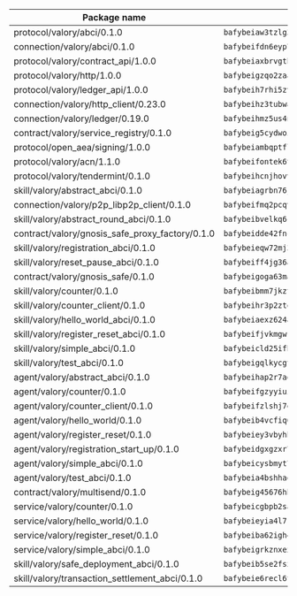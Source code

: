 | Package name                                                  | Package hash                                                  |
| ------------------------------------------------------------- | ------------------------------------------------------------- |
| protocol/valory/abci/0.1.0                                    | `bafybeiaw3tzlg3rkvnn5fcufblktmfwngmxugn4yo7pyjp76zz6aqtqcay` |
| connection/valory/abci/0.1.0                                  | `bafybeifdn6eyp7tw3pemycnuuh7e6iairmkdpsohjg2coyxkcmjwfpqavm` |
| protocol/valory/contract_api/1.0.0                            | `bafybeiaxbrvgtbdrh4lslskuxyp4awyr4whcx3nqq5yrr6vimzsxg5dy64` |
| protocol/valory/http/1.0.0                                    | `bafybeigzqo2zaakcjtzzsm6dh4x73v72xg6ctk6muyp5uq5ueb7y34fbxy` |
| protocol/valory/ledger_api/1.0.0                              | `bafybeih7rhi5zvfvwakx5ifgxsz2cfipeecsh7bm3gnudjxtvhrygpcftq` |
| connection/valory/http_client/0.23.0                          | `bafybeihz3tubwado7j3wlivndzzuj3c6fdsp4ra5r3nqixn3ufawzo3wii` |
| connection/valory/ledger/0.19.0                               | `bafybeihmz5us4ntmzvgikpkx4tththrl7zvou4uiebvletdeliidiuhi6m` |
| contract/valory/service_registry/0.1.0                        | `bafybeig5cydwoi7laokvhrlaj5qzdqcrloaldescakjnk7d7xvxveepzne` |
| protocol/open_aea/signing/1.0.0                               | `bafybeiambqptflge33eemdhis2whik67hjplfnqwieoa6wblzlaf7vuo44` |
| protocol/valory/acn/1.1.0                                     | `bafybeifontek6tvaecatoauiule3j3id6xoktpjubvuqi3h2jkzqg7zh7a` |
| protocol/valory/tendermint/0.1.0                              | `bafybeihcnjhovvyyfbkuw5sjyfx2lfd4soeocfqzxz54g67333m6nk5gxq` |
| skill/valory/abstract_abci/0.1.0                              | `bafybeiagrbn76jal52v2egtuwelcam3e2huzc6pwjtux2dh5hktxn7em3y` |
| connection/valory/p2p_libp2p_client/0.1.0                     | `bafybeifmq2pcqvuu2qbicmaojaoifbcoameqsntonoowoss4ohquqgjqhm` |
| skill/valory/abstract_round_abci/0.1.0                        | `bafybeibvelkq6cqdr64xnoby4njamy5y7p3yswl3dhukkrx4qaqo66ctqm` |
| contract/valory/gnosis_safe_proxy_factory/0.1.0               | `bafybeidde42fncwdgkwcuztot2hx7s7qkfusmujplvvwljeylyavrgomcy` |
| skill/valory/registration_abci/0.1.0                          | `bafybeieqw72mj3wb7gvkitiblaggqtnqblmqutenebxbn4zd5zuhjhxmqi` |
| skill/valory/reset_pause_abci/0.1.0                           | `bafybeiff4jg36aofzceoshvujfrb6i542oliwoagzsgcfao5owd6pdljcy` |
| contract/valory/gnosis_safe/0.1.0                             | `bafybeigoga63majfpe7svjnum5yp36tuwpgeyv26iacidgdbqcydonwvr4` |
| skill/valory/counter/0.1.0                                    | `bafybeibmm7jkzt3wkverlhjpveob3pj7qbvd4mdasffubcfpy454koeaqq` |
| skill/valory/counter_client/0.1.0                             | `bafybeihr3p2ztqpbgzuo4xi7gwq4hjcc3khibirritnxkajaugshlzxjke` |
| skill/valory/hello_world_abci/0.1.0                           | `bafybeiaexz624arw5azxqt24jcngxbciwfeywxwv54oujpuigkfwecsfsq` |
| skill/valory/register_reset_abci/0.1.0                        | `bafybeifjvkmgwkhlzwehdecpetgvg5ydrkt62rmt2dq7k5mdcuxnhuh5qa` |
| skill/valory/simple_abci/0.1.0                                | `bafybeicld25ifbzhuwlp5gdlh5bnog7i2nyu5fdvbq5xs2qwqhxb3wp54q` |
| skill/valory/test_abci/0.1.0                                  | `bafybeigqlkycgtiieebalvvajxynisjl4ablbmlu7kaz3yw4nzswfqnj3q` |
| agent/valory/abstract_abci/0.1.0                              | `bafybeihap2r7aozbwza2zvbwm3lg4cbivsdrdvkdf43jfl373iifxbkjqm` |
| agent/valory/counter/0.1.0                                    | `bafybeifgzyyiuiwz4kvgboknm37qtjdbuq3j6ma4aj2j5u4hatbkpzznmq` |
| agent/valory/counter_client/0.1.0                             | `bafybeifzlshj7eulup2a27az3kcahqvtsy5zjj62dlvgrq655xv7rxxzta` |
| agent/valory/hello_world/0.1.0                                | `bafybeib4vcfiq6q2tn3oo7suemqbqadrsebitnhq7nzjdt5dcaoylgmxji` |
| agent/valory/register_reset/0.1.0                             | `bafybeiey3vbyhhzy6y34rlvofeassalz2jqlbaov3s4omvosnlnvgarz6i` |
| agent/valory/registration_start_up/0.1.0                      | `bafybeidgxgzxr7nwkc2vjj7g2x5lqy42wsvalflx6ln5ufrrqgyg2diezq` |
| agent/valory/simple_abci/0.1.0                                | `bafybeicysbmyt7ajrsgvs2pmgijmdnzj3ubb3vgq74zljfn6h7npusnete` |
| agent/valory/test_abci/0.1.0                                  | `bafybeia4bshhaqpcivlj4plc4dja767c7cnvpi4zli7d7wwtvrn54xiwzi` |
| contract/valory/multisend/0.1.0                               | `bafybeig45676hbh4c3p3mujrrskxgxww4cxdyyginlg5rmmav6orv4gtya` |
| service/valory/counter/0.1.0                                  | `bafybeicgbpb2saew37vm2lctnsnoyf4fmf632crevb6fsackkfgczk2lzy` |
| service/valory/hello_world/0.1.0                              | `bafybeieyia4l7rjsvkdkuc4lwad3zvsgoe2qvqz3djbqt3l3cbmprpiogi` |
| service/valory/register_reset/0.1.0                           | `bafybeiba62igh4x2wdg7qpsxw4j6fvbdq3yfh6fy45e7kk4osvibbtuoim` |
| service/valory/simple_abci/0.1.0                              | `bafybeigrkznxex5ltunwo4msh3cwwipfdcxd467rbpmnqc3tqyoqpymewm` |
| skill/valory/safe_deployment_abci/0.1.0                       | `bafybeib5se2fsxez2hjg2kbmni43kwkgrx5gxbf6vfzc5vfxztkqb3gsby` |
| skill/valory/transaction_settlement_abci/0.1.0                | `bafybeie6recl6tf7exyjn73qf73tvkkp57mf5lrukjvg7snrbgstlwxy2i` |
